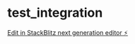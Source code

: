# test_integration

[Edit in StackBlitz next generation editor ⚡️](https://stackblitz.com/~/github.com/jamdebel/test_integration)